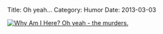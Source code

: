 Title: Oh yeah...
Category: Humor
Date: 2013-03-03

[![Why Am I Here? Oh yeah - the murders.][2]][1]

  [1]: /images/holmes.jpg
  [2]: /images/holmes-thumb.jpg
